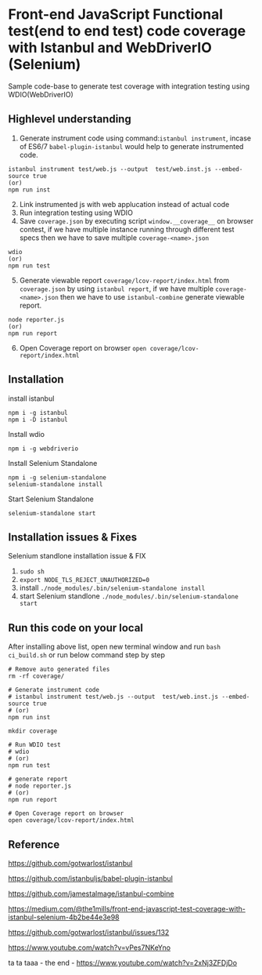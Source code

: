 # Front-end JavaScript Functional test(end to end test) code coverage with Istanbul and WebDriverIO (Selenium)

Sample code-base to generate test coverage with integration testing using WDIO(WebDriverIO)

## Highlevel understanding

1. Generate instrument code using command:`istanbul instrument`, incase of ES6/7 `babel-plugin-istanbul` would help to generate instrumented code. 

```
istanbul instrument test/web.js --output  test/web.inst.js --embed-source true
(or)
npm run inst
```

2. Link instrumented js with web applucation instead of actual code
3. Run integration testing using WDIO 
4. Save `coverage.json` by executing script `window.__coverage__` on browser contest, if we have multiple instance running through different test specs then we have to save multiple `coverage-<name>.json`

```
wdio
(or)
npm run test
```
5. Generate viewable report `coverage/lcov-report/index.html` from `coverage.json` by using `istanbul report`, if we have multiple `coverage-<name>.json` then we have to use `istanbul-combine` generate viewable report.
```
node reporter.js
(or)
npm run report
```
6. Open Coverage report on browser `open coverage/lcov-report/index.html`




## Installation

install istanbul
```
npm i -g istanbul
npm i -D istanbul
```

Install wdio
```
npm i -g webdriverio
```

Install Selenium Standalone
```
npm i -g selenium-standalone
selenium-standalone install
```

Start Selenium Standalone
```
selenium-standalone start
```
## Installation issues & Fixes

Selenium standlone installation issue & FIX
1. `sudo sh` 
2. `export NODE_TLS_REJECT_UNAUTHORIZED=0` 
3. install `./node_modules/.bin/selenium-standalone install`
4. start Selenium standlone `./node_modules/.bin/selenium-standalone start`


## Run this code on your local
After installing above list, open new terminal window and run `bash ci_build.sh` or run below command step by step

```
# Remove auto generated files
rm -rf coverage/

# Generate instrument code
# istanbul instrument test/web.js --output  test/web.inst.js --embed-source true
# (or)
npm run inst

mkdir coverage

# Run WDIO test 
# wdio
# (or)
npm run test

# generate report 
# node reporter.js
# (or)
npm run report

# Open Coverage report on browser
open coverage/lcov-report/index.html 
```

## Reference

https://github.com/gotwarlost/istanbul

https://github.com/istanbuljs/babel-plugin-istanbul

https://github.com/jamestalmage/istanbul-combine

https://medium.com/@the1mills/front-end-javascript-test-coverage-with-istanbul-selenium-4b2be44e3e98

https://github.com/gotwarlost/istanbul/issues/132

https://www.youtube.com/watch?v=vPes7NKeYno


ta ta taaa - the end - https://www.youtube.com/watch?v=2xNj3ZFDjDo
